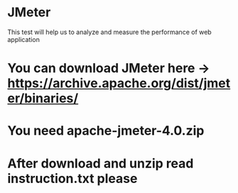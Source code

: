 # JMeter
This test will help us to analyze and measure the performance of web application
# You can download JMeter here -> https://archive.apache.org/dist/jmeter/binaries/
# You need apache-jmeter-4.0.zip 
# After download and unzip read instruction.txt please
